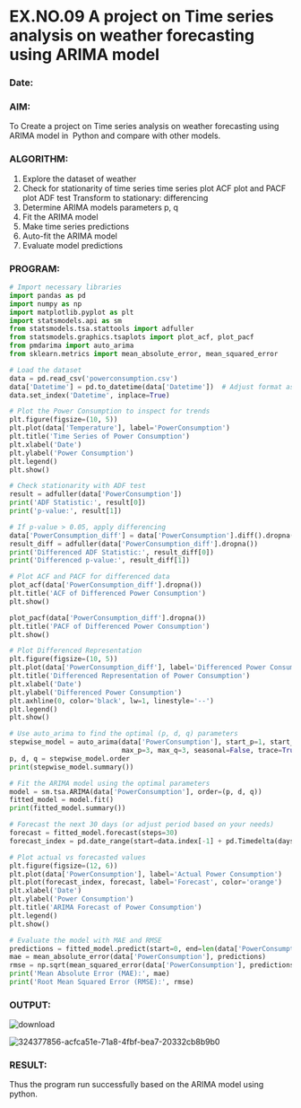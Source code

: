 # EX.NO.09        A project on Time series analysis on weather forecasting using ARIMA model 
### Date: 

### AIM:
To Create a project on Time series analysis on weather forecasting using ARIMA model in  Python and compare with other models.
### ALGORITHM:
1. Explore the dataset of weather 
2. Check for stationarity of time series time series plot
   ACF plot and PACF plot
   ADF test
   Transform to stationary: differencing
3. Determine ARIMA models parameters p, q
4. Fit the ARIMA model
5. Make time series predictions
6. Auto-fit the ARIMA model
7. Evaluate model predictions
### PROGRAM:
```python
# Import necessary libraries
import pandas as pd
import numpy as np
import matplotlib.pyplot as plt
import statsmodels.api as sm
from statsmodels.tsa.stattools import adfuller
from statsmodels.graphics.tsaplots import plot_acf, plot_pacf
from pmdarima import auto_arima
from sklearn.metrics import mean_absolute_error, mean_squared_error

# Load the dataset
data = pd.read_csv('powerconsumption.csv')
data['Datetime'] = pd.to_datetime(data['Datetime'])  # Adjust format as per your data
data.set_index('Datetime', inplace=True)

# Plot the Power Consumption to inspect for trends
plt.figure(figsize=(10, 5))
plt.plot(data['Temperature'], label='PowerConsumption')
plt.title('Time Series of Power Consumption')
plt.xlabel('Date')
plt.ylabel('Power Consumption')
plt.legend()
plt.show()

# Check stationarity with ADF test
result = adfuller(data['PowerConsumption'])
print('ADF Statistic:', result[0])
print('p-value:', result[1])

# If p-value > 0.05, apply differencing
data['PowerConsumption_diff'] = data['PowerConsumption'].diff().dropna()
result_diff = adfuller(data['PowerConsumption_diff'].dropna())
print('Differenced ADF Statistic:', result_diff[0])
print('Differenced p-value:', result_diff[1])

# Plot ACF and PACF for differenced data
plot_acf(data['PowerConsumption_diff'].dropna())
plt.title('ACF of Differenced Power Consumption')
plt.show()

plot_pacf(data['PowerConsumption_diff'].dropna())
plt.title('PACF of Differenced Power Consumption')
plt.show()

# Plot Differenced Representation
plt.figure(figsize=(10, 5))
plt.plot(data['PowerConsumption_diff'], label='Differenced Power Consumption', color='red')
plt.title('Differenced Representation of Power Consumption')
plt.xlabel('Date')
plt.ylabel('Differenced Power Consumption')
plt.axhline(0, color='black', lw=1, linestyle='--')
plt.legend()
plt.show()

# Use auto_arima to find the optimal (p, d, q) parameters
stepwise_model = auto_arima(data['PowerConsumption'], start_p=1, start_q=1,
                            max_p=3, max_q=3, seasonal=False, trace=True)
p, d, q = stepwise_model.order
print(stepwise_model.summary())

# Fit the ARIMA model using the optimal parameters
model = sm.tsa.ARIMA(data['PowerConsumption'], order=(p, d, q))
fitted_model = model.fit()
print(fitted_model.summary())

# Forecast the next 30 days (or adjust period based on your needs)
forecast = fitted_model.forecast(steps=30)
forecast_index = pd.date_range(start=data.index[-1] + pd.Timedelta(days=1), periods=30, freq='D')

# Plot actual vs forecasted values
plt.figure(figsize=(12, 6))
plt.plot(data['PowerConsumption'], label='Actual Power Consumption')
plt.plot(forecast_index, forecast, label='Forecast', color='orange')
plt.xlabel('Date')
plt.ylabel('Power Consumption')
plt.title('ARIMA Forecast of Power Consumption')
plt.legend()
plt.show()

# Evaluate the model with MAE and RMSE
predictions = fitted_model.predict(start=0, end=len(data['PowerConsumption']) - 1)
mae = mean_absolute_error(data['PowerConsumption'], predictions)
rmse = np.sqrt(mean_squared_error(data['PowerConsumption'], predictions))
print('Mean Absolute Error (MAE):', mae)
print('Root Mean Squared Error (RMSE):', rmse)
```

### OUTPUT:

![download](https://github.com/user-attachments/assets/e4f96a01-6382-4261-9817-153cc68e25f6)

![324377856-acfca51e-71a8-4fbf-bea7-20332cb8b9b0](https://github.com/user-attachments/assets/7613b8ee-89ec-4905-9294-63a4a4ffa4da)


### RESULT:
Thus the program run successfully based on the ARIMA model using python.

